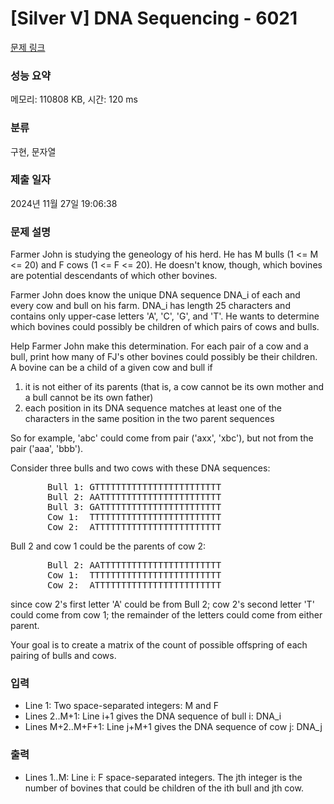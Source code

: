 # [Silver V] DNA Sequencing - 6021 

[문제 링크](https://www.acmicpc.net/problem/6021) 

### 성능 요약

메모리: 110808 KB, 시간: 120 ms

### 분류

구현, 문자열

### 제출 일자

2024년 11월 27일 19:06:38

### 문제 설명

<p>Farmer John is studying the geneology of his herd. He has M bulls (1 <= M <= 20) and F cows (1 <= F <= 20). He doesn't know, though, which bovines are potential descendants of which other bovines.</p>

<p>Farmer John does know the unique DNA sequence DNA_i of each and every cow and bull on his farm. DNA_i has length 25 characters and contains only upper-case letters 'A', 'C', 'G', and 'T'. He wants to determine which bovines could possibly be children of which pairs of cows and bulls.</p>

<p>Help Farmer John make this determination. For each pair of a cow and a bull, print how many of FJ's other bovines could possibly be their children. A bovine can be a child of a given cow and bull if</p>

<ol>
	<li>it is not either of its parents (that is, a cow cannot be its own mother and a bull cannot be its own father)</li>
	<li>each position in its DNA sequence matches at least one of the characters in the same position in the two parent sequences</li>
</ol>

<p>So for example, 'abc' could come from pair ('axx', 'xbc'), but not from the pair ('aaa', 'bbb').</p>

<p>Consider three bulls and two cows with these DNA sequences:</p>

<pre>       Bull 1: GTTTTTTTTTTTTTTTTTTTTTTTT
       Bull 2: AATTTTTTTTTTTTTTTTTTTTTTT
       Bull 3: GATTTTTTTTTTTTTTTTTTTTTTT
       Cow 1:  TTTTTTTTTTTTTTTTTTTTTTTTT
       Cow 2:  ATTTTTTTTTTTTTTTTTTTTTTTT</pre>

<p>Bull 2 and cow 1 could be the parents of cow 2:</p>

<pre>       Bull 2: AATTTTTTTTTTTTTTTTTTTTTTT
       Cow 1:  TTTTTTTTTTTTTTTTTTTTTTTTT
       Cow 2:  ATTTTTTTTTTTTTTTTTTTTTTTT</pre>

<p>since cow 2's first letter 'A' could be from Bull 2; cow 2's second letter 'T' could come from cow 1; the remainder of the letters could come from either parent.</p>

<p>Your goal is to create a matrix of the count of possible offspring of each pairing of bulls and cows. </p>

### 입력 

 <ul>
	<li>Line 1: Two space-separated integers: M and F</li>
	<li>Lines 2..M+1: Line i+1 gives the DNA sequence of bull i: DNA_i</li>
	<li>Lines M+2..M+F+1: Line j+M+1 gives the DNA sequence of cow j: DNA_j</li>
</ul>

<p> </p>

### 출력 

 <ul>
	<li>Lines 1..M: Line i: F space-separated integers. The jth integer is the number of bovines that could be children of the ith bull and jth cow.</li>
</ul>

<p> </p>

